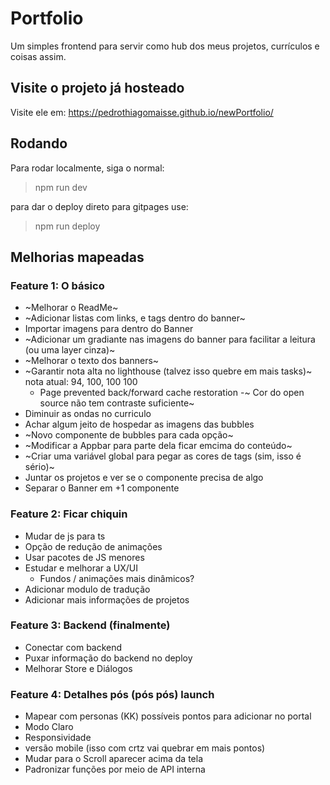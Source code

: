 # Portfolio

Um simples frontend para servir como hub dos meus projetos, currículos e coisas assim.

## Visite o projeto já hosteado

Visite ele em: <https://pedrothiagomaisse.github.io/newPortfolio/>

## Rodando

Para rodar localmente, siga o normal:
> npm run dev

para dar o deploy direto para gitpages use:
> npm run deploy

## Melhorias mapeadas

### Feature 1: O básico
- ~Melhorar o ReadMe~
- ~Adicionar listas com links, e tags dentro do banner~
- Importar imagens para dentro do Banner
- ~Adicionar um gradiante nas imagens do banner para facilitar a leitura (ou uma layer cinza)~
- ~Melhorar o texto dos banners~
- ~Garantir nota alta no lighthouse (talvez isso quebre em mais tasks)~
    nota atual: 94, 100, 100 100
    - Page prevented back/forward cache restoration
    -~ Cor do open source não tem contraste suficiente~
- Diminuir as ondas no curriculo
- Achar algum jeito de hospedar as imagens das bubbles
- ~Novo componente de bubbles para cada opção~
- ~Modificar a Appbar para parte dela ficar emcima do conteúdo~
- ~Criar uma variável global para pegar as cores de tags (sim, isso é sério)~
- Juntar os projetos e ver se o componente precisa de algo
- Separar o Banner em +1 componente

### Feature 2: Ficar chiquin
- Mudar de js para ts
- Opção de redução de animações
- Usar pacotes de JS menores
- Estudar e melhorar a UX/UI
    - Fundos / animações mais dinâmicos?
- Adicionar modulo de tradução
- Adicionar mais informações de projetos

### Feature 3: Backend (finalmente)
- Conectar com backend
- Puxar informação do backend no deploy
- Melhorar Store e Diálogos

### Feature 4: Detalhes pós (pós pós) launch 
- Mapear com personas (KK) possíveis pontos para adicionar no portal
- Modo Claro
- Responsividade
- versão mobile (isso com crtz vai quebrar em mais pontos)
- Mudar para o Scroll aparecer acima da tela
- Padronizar funções por meio de API interna